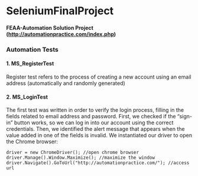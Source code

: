 # SeleniumFinalProject
#### FEAA-Automation Solution Project (http://automationpractice.com/index.php)

### Automation Tests
#### 1. MS_RegisterTest
Register test refers to the process of creating a new account using an email address (automatically and randomly generated)



#### 2. MS_LoginTest
The first test was written in order to verify the login process, filling in the fields related to email address and password. First, we checked if the “sign-in” button works, so we can log in into our account using the correct credentials. Then, we identified the alert message that appears when the value added in one of the fields is invalid. 
We instantiated our driver to open the Chrome browser:
  ```
  driver = new ChromeDriver(); //open chrome browser
  driver.Manage().Window.Maximize(); //maximize the window
  driver.Navigate().GoToUrl("http://automationpractice.com/"); //access url
  ```
